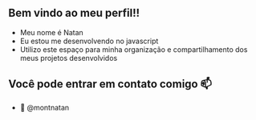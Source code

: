 ## Bem vindo ao meu perfil!!
-  Meu nome é Natan
-  Eu estou me desenvolvendo no javascript
- Utilizo este espaço para minha organização e compartilhamento dos meus projetos desenvolvidos
## Você pode entrar em contato comigo 📫

- 💬 @montnatan
